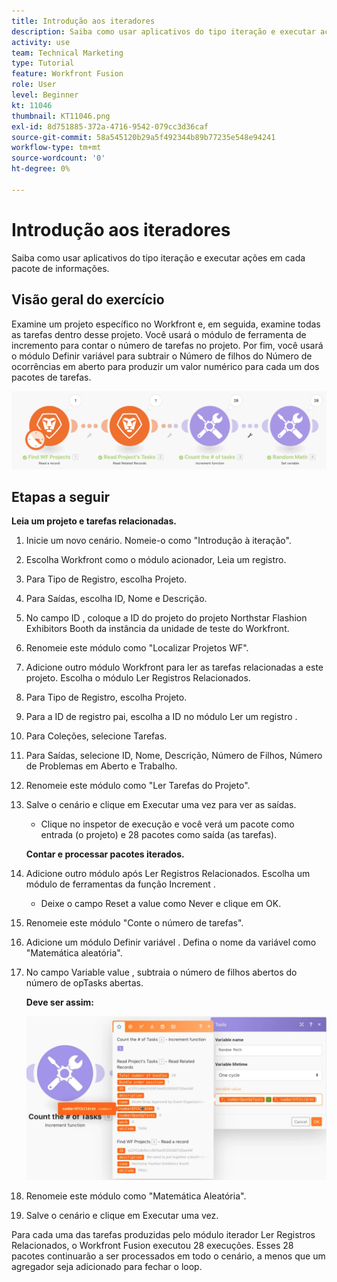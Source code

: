 ```yaml
---
title: Introdução aos iteradores
description: Saiba como usar aplicativos do tipo iteração e executar ações em cada pacote de informações.
activity: use
team: Technical Marketing
type: Tutorial
feature: Workfront Fusion
role: User
level: Beginner
kt: 11046
thumbnail: KT11046.png
exl-id: 8d751885-372a-4716-9542-079cc3d36caf
source-git-commit: 58a545120b29a5f492344b89b77235e548e94241
workflow-type: tm+mt
source-wordcount: '0'
ht-degree: 0%

---
```


# Introdução aos iteradores

Saiba como usar aplicativos do tipo iteração e executar ações em cada pacote de informações.

## Visão geral do exercício

Examine um projeto específico no Workfront e, em seguida, examine todas as tarefas dentro desse projeto. Você usará o módulo de ferramenta de incremento para contar o número de tarefas no projeto. Por fim, você usará o módulo Definir variável para subtrair o Número de filhos do Número de ocorrências em aberto para produzir um valor numérico para cada um dos pacotes de tarefas.

![Introdução aos iteradores Imagem 1](../12-exercises/assets/introduction-to-iterators-walkthrough-1.png)

## Etapas a seguir

**Leia um projeto e tarefas relacionadas.**

1. Inicie um novo cenário. Nomeie-o como &quot;Introdução à iteração&quot;.
1. Escolha Workfront como o módulo acionador, Leia um registro.
1. Para Tipo de Registro, escolha Projeto.
1. Para Saídas, escolha ID, Nome e Descrição.
1. No campo ID , coloque a ID do projeto do projeto Northstar Flashion Exhibitors Booth da instância da unidade de teste do Workfront.
1. Renomeie este módulo como &quot;Localizar Projetos WF&quot;.
1. Adicione outro módulo Workfront para ler as tarefas relacionadas a este projeto. Escolha o módulo Ler Registros Relacionados.
1. Para Tipo de Registro, escolha Projeto.
1. Para a ID de registro pai, escolha a ID no módulo Ler um registro .
1. Para Coleções, selecione Tarefas.
1. Para Saídas, selecione ID, Nome, Descrição, Número de Filhos, Número de Problemas em Aberto e Trabalho.
1. Renomeie este módulo como &quot;Ler Tarefas do Projeto&quot;.
1. Salve o cenário e clique em Executar uma vez para ver as saídas.

   + Clique no inspetor de execução e você verá um pacote como entrada (o projeto) e 28 pacotes como saída (as tarefas).

   **Contar e processar pacotes iterados.**

1. Adicione outro módulo após Ler Registros Relacionados. Escolha um módulo de ferramentas da função Increment .

   + Deixe o campo Reset a value como Never e clique em OK.

1. Renomeie este módulo &quot;Conte o número de tarefas&quot;.
1. Adicione um módulo Definir variável . Defina o nome da variável como &quot;Matemática aleatória&quot;.
1. No campo Variable value , subtraia o número de filhos abertos do número de opTasks abertas.

   **Deve ser assim:**

   ![Introdução aos iteradores Imagem 2](../12-exercises/assets/introduction-to-iterators-walkthrough-2.png)

1. Renomeie este módulo como &quot;Matemática Aleatória&quot;.
1. Salve o cenário e clique em Executar uma vez.

Para cada uma das tarefas produzidas pelo módulo iterador Ler Registros Relacionados, o Workfront Fusion executou 28 execuções. Esses 28 pacotes continuarão a ser processados em todo o cenário, a menos que um agregador seja adicionado para fechar o loop.
